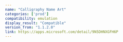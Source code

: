 ```yaml
---
name: "Calligraphy Name Art"
categories: ['prod']
compatibility: emulation
display_result: "Compatible"
version_from: "1.1.2.0"
link: https://apps.microsoft.com/detail/9N5DHNXGFH6P
---
```

